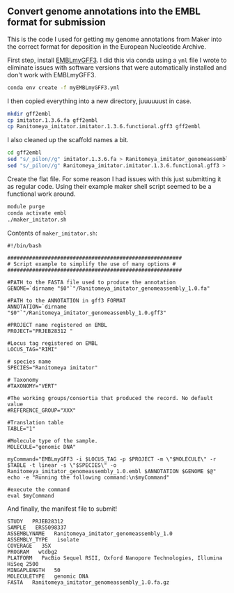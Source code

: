## Convert genome annotations into the EMBL format for submission

This is the code I used for getting my genome annotations from Maker into the correct format for deposition in the European Nucleotide Archive.

First step, install [EMBLmyGFF3](https://github.com/NBISweden/EMBLmyGFF3). I did this via conda using a `yml` file I wrote to eliminate issues with software versions that were automatically installed and don't work with EMBLmyGFF3.

```bash
conda env create -f myEMBLmyGFF3.yml
```



I then copied everything into a new directory, juuuuuust in case.

```bash
mkdir gff2embl
cp imitator.1.3.6.fa gff2embl
cp Ranitomeya_imitator.imitator.1.3.6.functional.gff3 gff2embl
```

I also cleaned up the scaffold names a bit.

```bash
cd gff2embl
sed "s/_pilon//g" imitator.1.3.6.fa > Ranitomeya_imitator_genomeassembly_1.0.fa
sed "s/_pilon//g" Ranitomeya_imitator.imitator.1.3.6.functional.gff3 > Ranitomeya_imitator_genomeassembly_1.0.gff3
```

Create the flat file. For some reason I had issues with this just submitting it as regular code. Using their example maker shell script seemed to be a functional work around.

```bash
module purge
conda activate embl
./maker_imitator.sh
```

Contents of `maker_imitator.sh`:

```
#!/bin/bash

########################################################
# Script example to simplify the use of many options #
########################################################

#PATH to the FASTA file used to produce the annotation
GENOME=`dirname "$0"`"/Ranitomeya_imitator_genomeassembly_1.0.fa"

#PATH to the ANNOTATION in gff3 FORMAT
ANNOTATION=`dirname "$0"`"/Ranitomeya_imitator_genomeassembly_1.0.gff3"

#PROJECT name registered on EMBL
PROJECT="PRJEB28312 "

#Locus tag registered on EMBL
LOCUS_TAG="RIMI"

# species name
SPECIES="Ranitomeya imitator"

# Taxonomy
#TAXONOMY="VERT"

#The working groups/consortia that produced the record. No default value
#REFERENCE_GROUP="XXX"

#Translation table
TABLE="1"

#Molecule type of the sample.
MOLECULE="genomic DNA"

myCommand="EMBLmyGFF3 -i $LOCUS_TAG -p $PROJECT -m \"$MOLECULE\" -r $TABLE -t linear -s \"$SPECIES\" -o Ranitomeya_imitator_genomeassembly_1.0.embl $ANNOTATION $GENOME $@"
echo -e "Running the following command:\n$myCommand"

#execute the command
eval $myCommand

```
        
        
And finally, the manifest file to submit!

```
STUDY   PRJEB28312
SAMPLE   ERS5098337
ASSEMBLYNAME   Ranitomeya_imitator_genomeassembly_1.0
ASSEMBLY_TYPE	isolate
COVERAGE   35X
PROGRAM   wtdbg2
PLATFORM   PacBio Sequel RSII, Oxford Nanopore Technologies, Illumina HiSeq 2500
MINGAPLENGTH   50
MOLECULETYPE   genomic DNA
FASTA   Ranitomeya_imitator_genomeassembly_1.0.fa.gz
```
